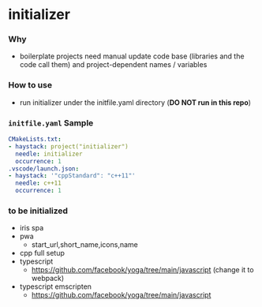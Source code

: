 initializer
===========
### Why
- boilerplate projects need manual update code base (libraries and the code call them) and project-dependent names / variables

### How to use
- run initializer under the initfile.yaml directory (**DO NOT run in this repo**)

### `initfile.yaml` Sample
```yaml
CMakeLists.txt:
- haystack: project("initializer")
  needle: initializer
  occurrence: 1
.vscode/launch.json:
- haystack: '"cppStandard": "c++11"'
  needle: c++11
  occurrence: 1
```



### to be initialized
- iris spa
- pwa
  - start_url,short_name,icons,name
- cpp full setup
- typescript
  - https://github.com/facebook/yoga/tree/main/javascript (change it to webpack)
- typescript emscripten
  - https://github.com/facebook/yoga/tree/main/javascript

